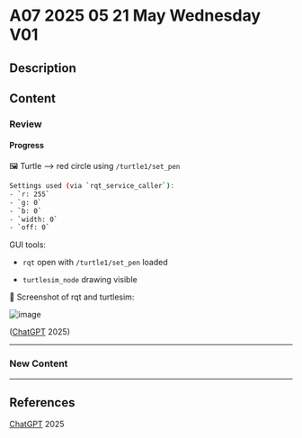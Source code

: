 # A07 2025 05 21 May Wednesday V01

## Description



## Content

### Review

#### Progress

🖼️ Turtle --> red circle using `/turtle1/set_pen` 

```bash
Settings used (via `rqt_service_caller`):
- `r: 255`
- `g: 0`
- `b: 0`
- `width: 0`
- `off: 0`
```

GUI tools:

- `rqt` open with `/turtle1/set_pen` loaded

- `turtlesim_node` drawing visible

📸 Screenshot of rqt and turtlesim:

![image](https://github.com/user-attachments/assets/0a84df35-f9be-4012-9224-23d0dc23702e)

([ChatGPT](https://chatgpt.com/) 2025)

____

### New Content



____


## References

[ChatGPT](https://chatgpt.com/) 2025
